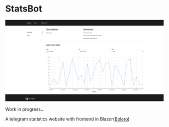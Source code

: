 # StatsBot

![Site](/docs/site.png)

Work in progress...

A telegram statistics website with frontend in Blazor([Bolero](https://github.com/fsbolero/Bolero))
